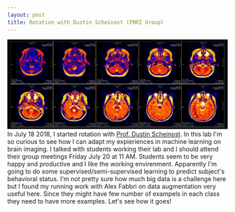 ```yaml
---
layout: post
title: Rotation with Dustin Scheinost (FMRI Group)
---
```


![brain imaging](/images/fmri-scanss_1024.jpg) 
In July 18 2018, I started rotation with [Prof. Dustin Scheinost](https://medicine.yale.edu/mrrc/faculty/dustin_scheinost.profile). In this lab I'm so curious to see how I can adapt my expieriences in machine learning on brain imaging. 
I talked with students working their lab and I should attend their group meetings Friday July 20 at 11 AM. Students seem to be very happy and productive and I like the working envirenment. Apparently I'm going to do some supervised/semi-supervised learning to predict subject's behavioral status. I'm not pretty sure how much big data is a challenge here but I found my running work with Alex Fabbri on data augmentation very useful here. Since they might have few number of exampels in each class they need to have more examples. Let's see how it goes!
